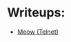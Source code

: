 # Writeups:  
  
* [Meow (Telnet)](https://github.com/Zimmer-Sec/CTF-Writeups/blob/main/HTB/Meow.md)  
